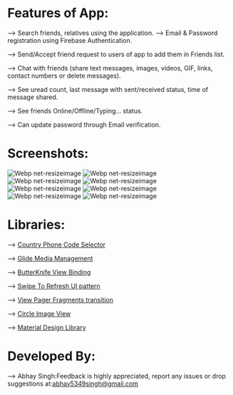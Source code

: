 # Features of App:
--> Search friends, relatives using the application.
--> Email & Password registration using Firebase Authentication.


--> Send/Accept friend request to users of app to add them in Friends list.

--> Chat with friends (share text messages, images, videos, GIF, links, contact numbers or delete messages).

--> See uread count, last message with sent/received status, time of message shared.

--> See friends Online/Offline/Typing... status.

--> Can update password through Email verification.

# Screenshots:
![Webp net-resizeimage](https://user-images.githubusercontent.com/48565759/103351923-bbd3c800-4aca-11eb-982d-fa0f965704c0.png)
![Webp net-resizeimage](https://user-images.githubusercontent.com/48565759/103352150-69df7200-4acb-11eb-98f5-83c140b2a00f.png)
![Webp net-resizeimage](https://user-images.githubusercontent.com/48565759/103352032-19681480-4acb-11eb-8290-c5cc09275002.png)
![Webp net-resizeimage](https://user-images.githubusercontent.com/48565759/103352304-e3776000-4acb-11eb-8bf4-f6e37ee1e8c2.png)
![Webp net-resizeimage](https://user-images.githubusercontent.com/48565759/103352449-4668f700-4acc-11eb-8714-adcd7e54ba42.png)
![Webp net-resizeimage](https://user-images.githubusercontent.com/48565759/103352612-a9f32480-4acc-11eb-997c-02560e8ab90c.png)
![Webp net-resizeimage](https://user-images.githubusercontent.com/48565759/103352695-f2aadd80-4acc-11eb-8bcb-0a1c1ed644ee.png)
![Webp net-resizeimage](https://user-images.githubusercontent.com/48565759/103352759-22f27c00-4acd-11eb-820c-eed62c0cba79.png)

# Libraries:
--> [Country Phone Code Selector](https://github.com/hbb20/CountryCodePickerProject)

--> [Glide Media Management](https://github.com/bumptech/glide)

--> [ButterKnife View Binding](https://github.com/JakeWharton/butterknife)

--> [Swipe To Refresh UI pattern](https://developer.android.com/jetpack/androidx/releases/swiperefreshlayout)

--> [View Pager Fragments transition](https://developer.android.com/jetpack/androidx/releases/viewpager2)

--> [Circle Image View](https://github.com/hdodenhof/CircleImageView)

--> [Material Design Library](https://github.com/navasmdc/MaterialDesignLibrary)

# Developed By:
--> Abhay Singh:Feedback is highly appreciated, report any issues or drop suggestions at:[abhay5349singh@gmail.com](mailto:abhay5349singh@gmail.com)
